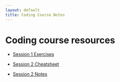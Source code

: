 ```yaml
---
layout: default
title: Coding Course Notes
---
```


# Coding course resources

- [Session 1 Exercises](./session1)

- [Session 2 Cheatsheet](./session2_cheatsheet)
- [Session 2 Notes](./session2_notes)
<!--
- [session 3 cheatsheet](./session3_cheatsheet)
-  [Session 3 Notes](./session3_notes) -->

<!-- ## Final session

- [Javascript app](http://nhswhocares.info)
- [Javascript app code](https://github.com/TomClose/nhshackday)
- [Visualisation example](./pull_tree)
- [D3 site](http://d3js.org/)
- [AARRR: Startup metrics for pirates](http://500hats.typepad.com/500blogs/2007/09/startup-metrics.html)
- [Rails app](http://nameless-reef-9520.herokuapp.com)
- [Google analytics](http://www.google.co.uk/analytics/)
- [Mixpanel](http://mixpanel.com)
- [Feedback](https://docs.google.com/forms/d/1M4kWyGsbz6dl0NIMXvVJ3tHg0deY6AIvQa9mFeWD41k/viewform) -->
